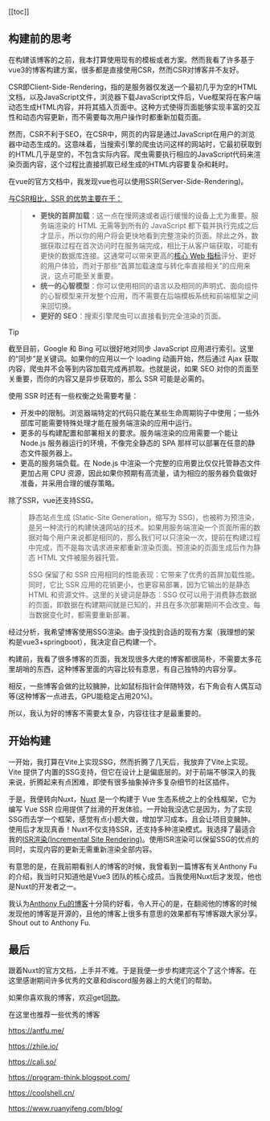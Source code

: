 [[toc]]

## 构建前的思考

在构建该博客的之前，我本打算使用现有的模板或者方案。然而我看了许多基于vue3的博客构建方案，很多都是直接使用CSR，然而CSR对博客并不友好。

CSR即Client-Side-Rendering，指的是服务器仅发送一个最初几乎为空的HTML文档，以及JavaScript文件，浏览器下载JavaScript文件后，Vue框架将在客户端动态生成HTML内容，并将其插入页面中。这种方式使得页面能够实现丰富的交互性和动态内容更新，而不需要每次用户操作时都重新加载页面。

然而，CSR不利于SEO，在CSR中，网页的内容是通过JavaScript在用户的浏览器中动态生成的。这意味着，当搜索引擎的爬虫访问这样的网站时，它最初获取到的HTML几乎是空的，不包含实际内容。爬虫需要执行相应的JavaScript代码来渲染页面内容，这个过程比直接抓取已经生成的HTML内容要复杂和耗时。

在vue的官方文档中，我发现vue也可以使用SSR(Server-Side-Rendering)。

[与CSR相比，SSR 的优势主要在于：](https://cn.vuejs.org/guide/scaling-up/ssr.html)

>- **更快的首屏加载**：这一点在慢网速或者运行缓慢的设备上尤为重要。服务端渲染的 HTML 无需等到所有的 JavaScript 都下载并执行完成之后才显示，所以你的用户将会更快地看到完整渲染的页面。除此之外，数据获取过程在首次访问时在服务端完成，相比于从客户端获取，可能有更快的数据库连接。这通常可以带来更高的[核心 Web 指标](https://web.dev/vitals/)评分、更好的用户体验，而对于那些“首屏加载速度与转化率直接相关”的应用来说，这点可能至关重要。
>- **统一的心智模型**：你可以使用相同的语言以及相同的声明式、面向组件的心智模型来开发整个应用，而不需要在后端模板系统和前端框架之间来回切换。
>- **更好的 SEO**：搜索引擎爬虫可以直接看到完全渲染的页面。


> [!TIP]
> 截至目前，Google 和 Bing 可以很好地对同步 JavaScript 应用进行索引。这里的“同步”是关键词。如果你的应用以一个 loading 动画开始，然后通过 Ajax 获取内容，爬虫并不会等到内容加载完成再抓取。也就是说，如果 SEO 对你的页面至关重要，而你的内容又是异步获取的，那么 SSR 可能是必需的。



使用 SSR 时还有一些权衡之处需要考量：

- 开发中的限制。浏览器端特定的代码只能在某些生命周期钩子中使用；一些外部库可能需要特殊处理才能在服务端渲染的应用中运行。
- 更多的与构建配置和部署相关的要求。服务端渲染的应用需要一个能让 Node.js 服务器运行的环境，不像完全静态的 SPA 那样可以部署在任意的静态文件服务器上。
- 更高的服务端负载。在 Node.js 中渲染一个完整的应用要比仅仅托管静态文件更加占用 CPU 资源，因此如果你预期有高流量，请为相应的服务器负载做好准备，并采用合理的缓存策略。

除了SSR，vue还支持SSG。

>静态站点生成 (Static-Site Generation，缩写为 SSG)，也被称为预渲染，是另一种流行的构建快速网站的技术。如果用服务端渲染一个页面所需的数据对每个用户来说都是相同的，那么我们可以只渲染一次，提前在构建过程中完成，而不是每次请求进来都重新渲染页面。预渲染的页面生成后作为静态 HTML 文件被服务器托管。
>
>SSG 保留了和 SSR 应用相同的性能表现：它带来了优秀的首屏加载性能。同时，它比 SSR 应用的花销更小，也更容易部署，因为它输出的是静态 HTML 和资源文件。这里的关键词是静态：SSG 仅可以用于消费静态数据的页面，即数据在构建期间就是已知的，并且在多次部署期间不会改变。每当数据变化时，都需要重新部署。

经过分析，我希望博客使用SSG渲染。由于没找到合适的现有方案（我理想的架构是vue3+springboot），我决定自己构建一个。

构建前，我看了很多博客的页面，我发现很多大佬的博客都很简朴，不需要太多花里胡哨的东西，这种博客里面的内容比较有意思，有自己独特的内容分享。

相反，一些博客会做的比较臃肿，比如鼠标指针会伴随特效，右下角会有人偶互动等(这种博客一点进去，GPU能稳定占用20%)。

所以，我认为好的博客不需要太复杂，内容往往才是最重要的。

## 开始构建

一开始，我打算在Vite上实现SSG，然而折腾了几天后，我放弃了Vite上实现。Vite 提供了内置的SSG支持，但它在设计上是偏底层的。对于前端不够深入的我来说，折腾起来有点困难，即使有很多抽象掉许多复杂细节的社区插件。

于是，我便转向Nuxt，[Nuxt](https://nuxt.com/) 是一个构建于 Vue 生态系统之上的全栈框架，它为编写 Vue SSR 应用提供了丝滑的开发体验。一开始我没选它是因为，为了实现SSG而去学一个框架，感觉有点小题大做，增加学习成本，且会让项目变臃肿。使用后才发现真香！Nuxt不仅支持SSR，还支持多种渲染模式。我选择了最适合我的[ISR渲染(Incremental Site Rendering)](https://vercel.com/docs/frameworks/nuxt#incremental-static-regeneration-isr)。使用ISR渲染可以保留SSG的优点的同时，实现内容的更新无需重新渲染全部内容。

有意思的是，在我前期看别人的博客的时候，我曾看到一篇博客有关Anthony Fu的介绍，我当时只知道他是Vue3 团队的核心成员。当我使用Nuxt后才发现，他也是Nuxt的开发者之一。

我认为[Anthony Fu的博客](https://antfu.me/)十分简约好看，令人开心的是，在翻阅他的博客的时候发现他的博客是开源的，且他的博客上很多有意思的效果都有写博客跟大家分享。Shout out to Anthony Fu.

## 最后

跟着Nuxt的官方文档，上手并不难。于是我便一步步构建完这个了这个博客。在这里感谢期间许多优秀的文章和discord服务器上的大佬们的帮助。

如果你喜欢我的博客，欢迎get[同款](https://github.com/kintong3000/kintong3000.me)。


在这里也推荐一些优秀的博客

https://antfu.me/

https://zhile.io/

https://cali.so/

https://program-think.blogspot.com/

https://coolshell.cn/

https://www.ruanyifeng.com/blog/

